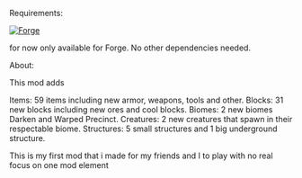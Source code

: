 Requirements:

[![Forge](https://img.shields.io/badge/Requires_Forge-orange?style=for-the-badge&logo=curseforge&logoColor=%23F16436)](https://www.curseforge.com/linkout?remoteUrl=https%253a%252f%252ffiles.minecraftforge.net%252fnet%252fminecraftforge%252fforge%252f)

for now only available for Forge. No other dependencies needed.

About:

This mod adds

Items: 59 items including new armor, weapons, tools and other.
Blocks: 31 new blocks including new ores and cool blocks.
Biomes: 2 new biomes Darken and Warped Precinct.
Creatures: 2 new creatures that spawn in their respectable biome.
Structures: 5 small structures and 1 big underground structure.





This is my first mod that i made for my friends and I to play with no real focus on one mod element
